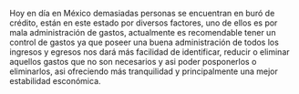 Hoy en día en México demasiadas personas se encuentran en buró de crédito,  están en este estado por diversos factores, uno de ellos es por mala administración de gastos, actualmente es recomendable tener un control de gastos ya que poseer una buena administración de todos los ingresos y egresos nos dará más facilidad de identificar, reducir o eliminar aquellos gastos que no son necesarios y asi poder posponerlos o eliminarlos, asi  ofreciendo más tranquilidad y principalmente una mejor estabilidad esconómica.
